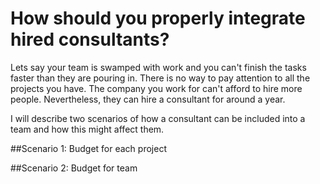How should you properly integrate hired consultants?
==========================
Lets say your team is swamped with work and you can't finish the tasks faster than they are pouring in. There is no way to pay attention to all the projects you have. The company you work for can't afford to hire more people. Nevertheless, they can hire a consultant for around a year. 

I will describe two scenarios of how a consultant can be included into a team and how this might affect them.

##Scenario 1: Budget for each project

##Scenario 2: Budget for team